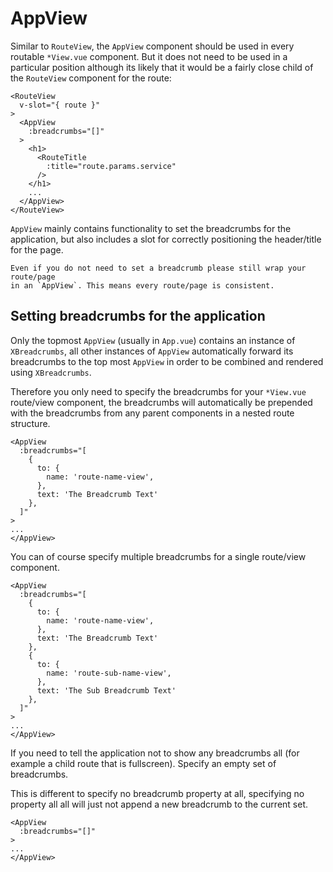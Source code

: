 # AppView

Similar to `RouteView`, the `AppView` component should be used in every
routable `*View.vue` component. But it does not need to be used in a particular
position although its likely that it would be a fairly close child of the
`RouteView` component for the route:

```vue
<RouteView
  v-slot="{ route }"
>
  <AppView
    :breadcrumbs="[]"
  >
    <h1>
      <RouteTitle
        :title="route.params.service"
      />
    </h1>
    ...
  </AppView>
</RouteView>
```

`AppView` mainly contains functionality to set the breadcrumbs for the
application, but also includes a slot for correctly positioning the
header/title for the page.

```warning
Even if you do not need to set a breadcrumb please still wrap your route/page
in an `AppView`. This means every route/page is consistent.
```

## Setting breadcrumbs for the application

Only the topmost `AppView` (usually in `App.vue`) contains an instance of
`XBreadcrumbs`, all other instances of `AppView` automatically forward its
breadcrumbs to the top most `AppView` in order to be combined and rendered using
`XBreadcrumbs`.

Therefore you only need to specify the breadcrumbs for your `*View.vue`
route/view component, the breadcrumbs will automatically be prepended with the
breadcrumbs from any parent components in a nested route structure.

```vue
<AppView
  :breadcrumbs="[
    {
      to: {
        name: 'route-name-view',
      },
      text: 'The Breadcrumb Text'
    },
  ]"
>
...
</AppView>
```

You can of course specify multiple breadcrumbs for a single route/view component.

```vue
<AppView
  :breadcrumbs="[
    {
      to: {
        name: 'route-name-view',
      },
      text: 'The Breadcrumb Text'
    },
    {
      to: {
        name: 'route-sub-name-view',
      },
      text: 'The Sub Breadcrumb Text'
    },
  ]"
>
...
</AppView>
```
If you need to tell the application not to show any breadcrumbs all (for example a child route that is fullscreen). Specify an empty set of breadcrumbs.

This is different to specify no breadcrumb property at all, specifying no property all all will just not append a new breadcrumb to the current set.

```vue
<AppView
  :breadcrumbs="[]"
>
...
</AppView>
```
